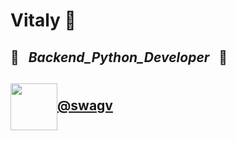 # Vitaly 👋

## 🐍&nbsp;&nbsp;&nbsp;<em>Backend_Python_Developer</em>&nbsp;&nbsp;&nbsp;🐍
<!-- [![website](./img/linkedin-light.svg)](https://linkedin.com/in/)
[![website](./img/linkedin-dark.svg)](https://linkedin.com/in/)
&nbsp;&nbsp; -->
## <img src="https://1000logos.net/wp-content/uploads/2021/04/Telegram-logo.png" width="75px" align="center">[@swagv](https://t.me/swagv)
